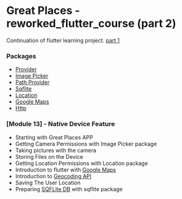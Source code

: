 # Great Places - reworked_flutter_course (part 2)

Continuation of flutter learning project. [part 1](https://github.com/cgustav/reworked_flutter_course)

### Packages
* [Provider](https://pub.dev/packages/provider#-installing-tab-)
* [Image Picker](https://pub.dev/packages/image_picker#-readme-tab-)
* [Path Provider](https://pub.dev/packages/path_provider#-readme-tab-)
* [Sqflite](https://pub.dev/packages/sqflite)
* [Location](https://pub.dev/packages/location#-readme-tab-)
* [Google Maps](https://pub.dev/packages/google_maps_flutter#-readme-tab-)
* [Http](https://pub.dev/packages/http)

### [Module 13] - Native Device Feature
* Starting with Great Places APP
* Getting Camera Permissions with Image Picker package
* Taking pictures with the camera
* Storing Files on the Device
* Getting Location Permissions with Location package
* Introduction to flutter with [Google Maps](https://medium.com/flutter/google-maps-and-flutter-cfb330f9a245)
* Introduction to [Geocoding API](https://developers.google.com/maps/documentation/geocoding/intro) 
* Saving The User Location
* Preparing [SQFLite DB](https://medium.com/@suragch/simple-sqflite-database-example-in-flutter-e56a5aaa3f91) with sqflite package
